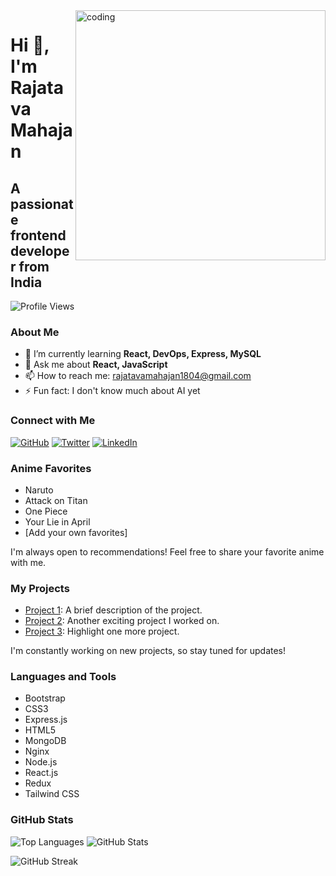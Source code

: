 <img align="right" alt="coding" width="400" src="https://imgs.search.brave.com/BkI-o6MF27Ijn_F7WJXLf2YuKMNy3L97QpoI1X49fxc/rs:fit:860:0:0/g:ce/aHR0cHM6Ly9naWZk/Yi5jb20vaW1hZ2Vz/L2hpZ2gvYW5pbWUt/aXRhY2hpLXNoYXJp/bmdhbi1leWUtcmE1/YmplY2N3dWpiM3Jx/MS5naWY.gif">

# Hi 👋, I'm Rajatava Mahajan
## A passionate frontend developer from India

![Profile Views](https://komarev.com/ghpvc/?username=rajatava-mahajan&label=Profile%20views&color=0e75b6&style=flat)

### About Me

- 🌱 I’m currently learning **React, DevOps, Express, MySQL**
- 💬 Ask me about **React, JavaScript**
- 📫 How to reach me: [rajatavamahajan1804@gmail.com](mailto:rajatavamahajan1804@gmail.com)
- ⚡ Fun fact: I don't know much about AI yet

### Connect with Me

[![GitHub](https://img.shields.io/badge/GitHub-rajatava--mahajan-blue)](https://github.com/rajatava-mahajan)
[![Twitter](https://img.shields.io/badge/Twitter-yourusername-blue)](https://twitter.com/yourusername)
[![LinkedIn](https://img.shields.io/badge/LinkedIn-yourusername-blue)](https://linkedin.com/in/yourusername)

### Anime Favorites

- Naruto
- Attack on Titan
- One Piece
- Your Lie in April
- [Add your own favorites]

I'm always open to recommendations! Feel free to share your favorite anime with me.

### My Projects

- [Project 1](link-to-project-1): A brief description of the project.
- [Project 2](link-to-project-2): Another exciting project I worked on.
- [Project 3](link-to-project-3): Highlight one more project.

I'm constantly working on new projects, so stay tuned for updates!

### Languages and Tools

- Bootstrap
- CSS3
- Express.js
- HTML5
- MongoDB
- Nginx
- Node.js
- React.js
- Redux
- Tailwind CSS

### GitHub Stats

![Top Languages](https://github-readme-stats.vercel.app/api/top-langs/?username=rajatava-mahajan&layout=compact)
![GitHub Stats](https://github-readme-stats.vercel.app/api?username=rajatava-mahajan&show_icons=true)

![GitHub Streak](https://github-readme-streak-stats.herokuapp.com/?user=rajatava-mahajan)
